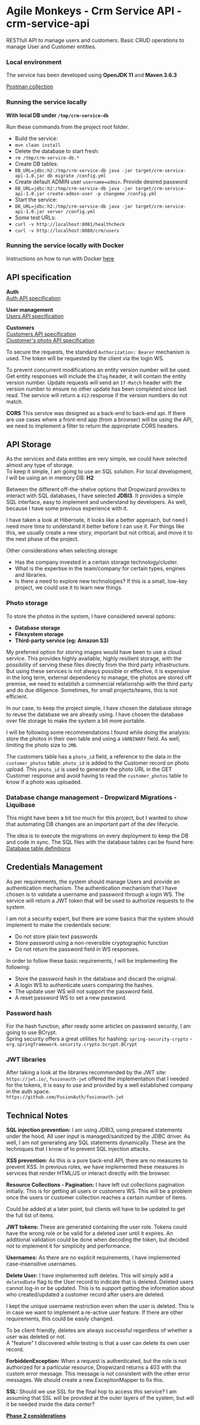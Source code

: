 # Agile Monkeys - Crm Service API - crm-service-api
RESTfull API to manage users and customers. Basic CRUD operations to manage User and Customer entities.

### Local environment
The service has been developed using **OpenJDK 11** and **Maven 3.6.3**

[Postman collection](docs/crm-service-api.postman.json)

### Running the service locally
**With local DB under `/tmp/crm-service-db`**

Run these commands from the project root folder.

* Build the service:
* `mvn clean install`
* Delete the database to start fresh:
* `rm /tmp/crm-service-db.*`
* Create DB tables:
* `DB_URL=jdbc:h2:/tmp/crm-service-db java -jar target/crm-service-api-1.0.jar db migrate /config.yml`
* Create default ADMIN user `username=admin`. Provide desired password
* `DB_URL=jdbc:h2:/tmp/crm-service-db java -jar target/crm-service-api-1.0.jar create-admin-user -p changeme /config.yml`
* Start the service:
* `DB_URL=jdbc:h2:/tmp/crm-service-db java -jar target/crm-service-api-1.0.jar server /config.yml`
* Some test URLs:
* `curl -v http://localhost:8081/healthcheck`
* `curl -v http://localhost:8080/crm/users`

### Running the service locally with Docker
Instructions on how to run with Docker [here](docs/docker.md)

## API specification
**Auth**  
[Auth API specification](docs/api-spec/crm-service-auth-api.raml)

**User management**  
[Users API specification](docs/api-spec/crm-service-users-api.raml)

**Customers**  
[Customers API specification](docs/api-spec/crm-service-customers-api.raml)  
[Ciustomer's photo API specification](docs/api-spec/crm-service-customers-photo-api.raml)

To secure the requests, the standard `Authorization: Bearer` mechanism is used. The token will be requested by the client via the login WS.

To prevent concurrent modifications an entity version number will be used. Get entity responses will include the `ETag` header, it will contain the entity version number.
Update requests will send an `If-Match` header with the version number to ensure no other update has been completed since last read.
The service will return a `412` response if the version numbers do not match.

**CORS**
This service was designed as a back-end to back-end api. If there are use cases where a front-end app (from a browser) will be using the API, we need to implement a filter to return the appropriate CORS headers.

## API Storage
As the services and data entities are very simple, we could have selected almost any type of storage.  
To keep it simple, I am going to use an SQL solution. For local development, I will be using an in memory DB: **H2**

Between the different off-the-shelve options that Dropwizard provides to interact with SQL databases, I have selected **JDBI3**.
It provides a simple SQL interface, easy to implement and understand by developers. As well, because I have some previous experience with it.

I have taken a look at Hibernate, it looks like a better approach, but need I need more time to understand it better before I can use it.
For things like this, we usually create a new story, important but not critical, and move it to the next phase of the project.

Other considerations when selecting storage:
* Has the company invested in a certain storage technology/cluster.
* What is the expertise in the team/company for certain types, engines and libraries.
* Is there a need to explore new technologies? If this is a small, low-key project, we could use it to learn new things.

### Photo storage
To store the photos in the system, I have considered several options:
* **Database storage**
* **Filesystem storage**
* **Third-party service (eg: Amazon S3)**

My preferred option for storing images would have been to use a cloud service. This provides highly available, highly resilient storage, with the possibility of serving these files directly from the third party infrastructure.  
But using these services is not always possible or effective, it is expensive in the long term, external dependency to manage, the photos are stored off premise, we need to establish a commercial relationship with the third party and do due diligence.
Sometimes, for small projects/teams, this is not efficient.

In our case, to keep the project simple, I have chosen the database storage to reuse the database we are already using. I have chosen the database over file storage to make the system a bit more portable.  

I will be following some recommendations I found while doing the analysis: store the photos in their own table and using a `VARBINARY` field. As well, limiting the photo size to `2MB`.

The customers table has a `photo_id` field, a reference to the data in the `customer_photos` table. `photo_id` is added to the Customer record on photo upload. This `photo_id` is used to generate the photo URL in the GET Customer response and avoid having to read the `customer_photos` table to know if a photo was uploaded.

### Database change management - Dropwizard Migrations - Liquibase
This might have been a bit too much for this project, but I wanted to show that automating DB changes are an important part of the dev lifecycle.

The idea is to execute the migrations on every deployment to keep the DB and code in sync.
The SQL files with the database tables can be found here: [Database table definitions](src/main/resources/migrations)

## Credentials Management
As per requirements, the system should manage Users and provide an authentication mechanism.
The authentication mechanism that I have chosen is to validate a username and password through a login WS.
The service will return a JWT token that will be used to authorize requests to the system.

I am not a security expert, but there are some basics that the system should implement to make the credentials secure:
* Do not store plain text passwords
* Store password using a non-reversible cryptographic function
* Do not return the password field in WS responses.

In order to follow these basic requirements, I will be implementing the following:
* Store the password hash in the database and discard the original.
* A login WS to authenticate users comparing the hashes.
* The update user WS will not support the password field.
* A reset password WS to set a new password.

### Password hash
For the hash function, after ready some articles on password security, I am going to use BCrypt.  
Spring security offers a great utilities for hashing:
`spring-security-crypto` - `org.springframework.security.crypto.bcrypt.BCrypt`

### JWT libraries
After taking a look at the libraries recommended by the JWT site: `https://jwt.io/`, `fusionauth-jwt` offered the implementation that I needed for the tokens, it is easy to use and provided by a well established company in the auth space.  
`https://github.com/FusionAuth/fusionauth-jwt`

## Technical Notes
**SQL injection prevention:**
I am using JDBI3, using prepared statements under the hood. All user input is managed/sanitized by the JDBC driver. As well, I am not generating any SQL statements dynamically. These are the techniques that I know of to prevent SQL injection attacks.

**XSS prevention:**
As this is a pure back-end API, there are no measures to prevent XSS. In previous roles, we have implemented these measures in services that render HTML/JS or interact directly with the browser.

**Resource Collections - Pagination:**
I have left out collections pagination initially. This is for getting all users or customers WS.
This will be a problem once the users or customer collection reaches a certain number of items.

Could be added at a later point, but clients will have to be updated to get the full list of items.

**JWT tokens:**
These are generated containing the user role. Tokens could have the wrong role or be valid for a deleted user until it expires.
An additional validation could be done when decoding the token, but decided not to implement it for simplicity and performance.

**Usernames:**
As there are no explicit requirements, I have implemented case-insensitive usernames.

**Delete User:**
I have implemented soft deletes. This will simply add a `deletedDate` flag to the User record to indicate that is deleted.
Deleted users cannot log-in or be updated. This is to support getting the information about who created/updated a customer record after users are deleted.

I kept the unique username restriction even when the user is deleted. This is in case we want to implement a re-active user feature. If there are other requirements, this could be easily changed.

To be client friendly, deletes are always successful regardless of whether a user was deleted or not.  
A "feature" I discovered while testing is that a user can delete its own user record.

**ForbiddenException:**
When a request is authenticated, but the role is not authorized for a particular resource, Dropwizard returns a 403 with tha custom error message.
This message is not consistent with the other error messages. We should create a new ExceptionMapper to fix this.

**SSL:**
Should we use SSL for the final hop to access this service?
I am assuming that SSL will be provided at the outer layers of the system, but will it be needed inside the data center?

**[Phase 2 considerations](docs/phase2.md)**